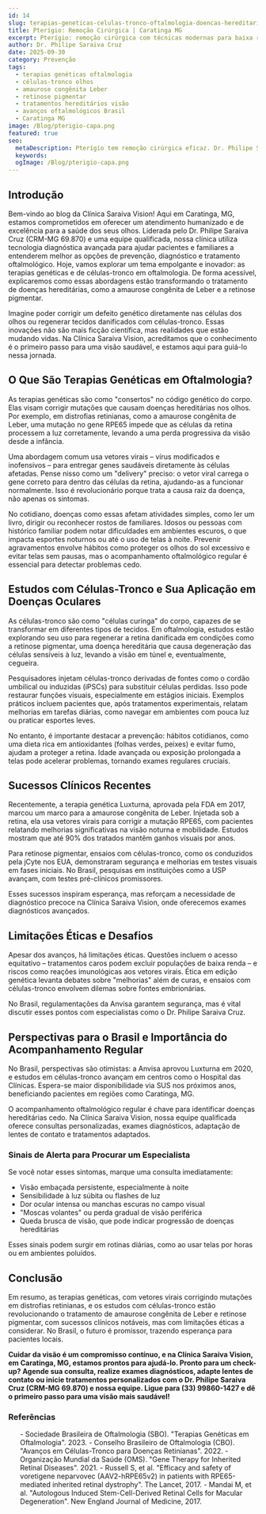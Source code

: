 ```yaml
---
id: 14
slug: terapias-geneticas-celulas-tronco-oftalmologia-doencas-hereditarias-caratinga-mg
title: Pterígio: Remoção Cirúrgica | Caratinga MG
excerpt: Pterígio: remoção cirúrgica com técnicas modernas para baixa recorrência. Dr. Philipe Saraiva opera em Caratinga, MG.
author: Dr. Philipe Saraiva Cruz
date: 2025-09-30
category: Prevenção
tags:
  - terapias genéticas oftalmologia
  - células-tronco olhos
  - amaurose congênita Leber
  - retinose pigmentar
  - tratamentos hereditários visão
  - avanços oftalmológicos Brasil
  - Caratinga MG
image: /Blog/pterigio-capa.png
featured: true
seo:
  metaDescription: Pterígio tem remoção cirúrgica eficaz. Dr. Philipe Saraiva opera com baixa recorrência em Caratinga, MG. Visão clara novamente! Agende.
  keywords: 
  ogImage: /Blog/pterigio-capa.png
---
```


## Introdução

Bem-vindo ao blog da Clínica Saraiva Vision! Aqui em Caratinga, MG, estamos comprometidos em oferecer um atendimento humanizado e de excelência para a saúde dos seus olhos. Liderada pelo Dr. Philipe Saraiva Cruz (CRM-MG 69.870) e uma equipe qualificada, nossa clínica utiliza tecnologia diagnóstica avançada para ajudar pacientes e familiares a entenderem melhor as opções de prevenção, diagnóstico e tratamento oftalmológico. Hoje, vamos explorar um tema empolgante e inovador: as terapias genéticas e de células-tronco em oftalmologia. De forma acessível, explicaremos como essas abordagens estão transformando o tratamento de doenças hereditárias, como a amaurose congênita de Leber e a retinose pigmentar.

Imagine poder corrigir um defeito genético diretamente nas células dos olhos ou regenerar tecidos danificados com células-tronco. Essas inovações não são mais ficção científica, mas realidades que estão mudando vidas. Na Clínica Saraiva Vision, acreditamos que o conhecimento é o primeiro passo para uma visão saudável, e estamos aqui para guiá-lo nessa jornada.

## O Que São Terapias Genéticas em Oftalmologia?

As terapias genéticas são como "consertos" no código genético do corpo. Elas visam corrigir mutações que causam doenças hereditárias nos olhos. Por exemplo, em distrofias retinianas, como a amaurose congênita de Leber, uma mutação no gene RPE65 impede que as células da retina processem a luz corretamente, levando a uma perda progressiva da visão desde a infância.

Uma abordagem comum usa vetores virais – vírus modificados e inofensivos – para entregar genes saudáveis diretamente às células afetadas. Pense nisso como um "delivery" preciso: o vetor viral carrega o gene correto para dentro das células da retina, ajudando-as a funcionar normalmente. Isso é revolucionário porque trata a causa raiz da doença, não apenas os sintomas.

No cotidiano, doenças como essas afetam atividades simples, como ler um livro, dirigir ou reconhecer rostos de familiares. Idosos ou pessoas com histórico familiar podem notar dificuldades em ambientes escuros, o que impacta esportes noturnos ou até o uso de telas à noite. Prevenir agravamentos envolve hábitos como proteger os olhos do sol excessivo e evitar telas sem pausas, mas o acompanhamento oftalmológico regular é essencial para detectar problemas cedo.

## Estudos com Células-Tronco e Sua Aplicação em Doenças Oculares

As células-tronco são como "células curinga" do corpo, capazes de se transformar em diferentes tipos de tecidos. Em oftalmologia, estudos estão explorando seu uso para regenerar a retina danificada em condições como a retinose pigmentar, uma doença hereditária que causa degeneração das células sensíveis à luz, levando a visão em túnel e, eventualmente, cegueira.

Pesquisadores injetam células-tronco derivadas de fontes como o cordão umbilical ou induzidas (iPSCs) para substituir células perdidas. Isso pode restaurar funções visuais, especialmente em estágios iniciais. Exemplos práticos incluem pacientes que, após tratamentos experimentais, relatam melhorias em tarefas diárias, como navegar em ambientes com pouca luz ou praticar esportes leves.

No entanto, é importante destacar a prevenção: hábitos cotidianos, como uma dieta rica em antioxidantes (folhas verdes, peixes) e evitar fumo, ajudam a proteger a retina. Idade avançada ou exposição prolongada a telas pode acelerar problemas, tornando exames regulares cruciais.

## Sucessos Clínicos Recentes

Recentemente, a terapia genética Luxturna, aprovada pela FDA em 2017, marcou um marco para a amaurose congênita de Leber. Injetada sob a retina, ela usa vetores virais para corrigir a mutação RPE65, com pacientes relatando melhorias significativas na visão noturna e mobilidade. Estudos mostram que até 90% dos tratados mantêm ganhos visuais por anos.

Para retinose pigmentar, ensaios com células-tronco, como os conduzidos pela jCyte nos EUA, demonstraram segurança e melhorias em testes visuais em fases iniciais. No Brasil, pesquisas em instituições como a USP avançam, com testes pré-clínicos promissores.

Esses sucessos inspiram esperança, mas reforçam a necessidade de diagnóstico precoce na Clínica Saraiva Vision, onde oferecemos exames diagnósticos avançados.

## Limitações Éticas e Desafios

Apesar dos avanços, há limitações éticas. Questões incluem o acesso equitativo – tratamentos caros podem excluir populações de baixa renda – e riscos como reações imunológicas aos vetores virais. Ética em edição genética levanta debates sobre "melhorias" além de curas, e ensaios com células-tronco envolvem dilemas sobre fontes embrionárias.

No Brasil, regulamentações da Anvisa garantem segurança, mas é vital discutir esses pontos com especialistas como o Dr. Philipe Saraiva Cruz.

## Perspectivas para o Brasil e Importância do Acompanhamento Regular

No Brasil, perspectivas são otimistas: a Anvisa aprovou Luxturna em 2020, e estudos em células-tronco avançam em centros como o Hospital das Clínicas. Espera-se maior disponibilidade via SUS nos próximos anos, beneficiando pacientes em regiões como Caratinga, MG.

O acompanhamento oftalmológico regular é chave para identificar doenças hereditárias cedo. Na Clínica Saraiva Vision, nossa equipe qualificada oferece consultas personalizadas, exames diagnósticos, adaptação de lentes de contato e tratamentos adaptados.

### Sinais de Alerta para Procurar um Especialista

Se você notar esses sintomas, marque uma consulta imediatamente:

  - Visão embaçada persistente, especialmente à noite
  - Sensibilidade à luz súbita ou flashes de luz
  - Dor ocular intensa ou manchas escuras no campo visual
  - "Moscas volantes" ou perda gradual de visão periférica
  - Queda brusca de visão, que pode indicar progressão de doenças hereditárias

Esses sinais podem surgir em rotinas diárias, como ao usar telas por horas ou em ambientes poluídos.

## Conclusão

Em resumo, as terapias genéticas, com vetores virais corrigindo mutações em distrofias retinianas, e os estudos com células-tronco estão revolucionando o tratamento de amaurose congênita de Leber e retinose pigmentar, com sucessos clínicos notáveis, mas com limitações éticas a considerar. No Brasil, o futuro é promissor, trazendo esperança para pacientes locais.

**Cuidar da visão é um compromisso contínuo, e na Clínica Saraiva Vision, em Caratinga, MG, estamos prontos para ajudá-lo. Pronto para um check-up? Agende sua consulta, realize exames diagnósticos, adapte lentes de contato ou inicie tratamentos personalizados com o Dr. Philipe Saraiva Cruz (CRM-MG 69.870) e nossa equipe. Ligue para (33) 99860-1427 e dê o primeiro passo para uma visão mais saudável!**

### Referências

<ol>
  - Sociedade Brasileira de Oftalmologia (SBO). "Terapias Genéticas em Oftalmologia". 2023.
  - Conselho Brasileiro de Oftalmologia (CBO). "Avanços em Células-Tronco para Doenças Retinianas". 2022.
  - Organização Mundial da Saúde (OMS). "Gene Therapy for Inherited Retinal Diseases". 2021.
  - Russell S, et al. "Efficacy and safety of voretigene neparvovec (AAV2-hRPE65v2) in patients with RPE65-mediated inherited retinal dystrophy". The Lancet, 2017.
  - Mandai M, et al. "Autologous Induced Stem-Cell-Derived Retinal Cells for Macular Degeneration". New England Journal of Medicine, 2017.
</ol>